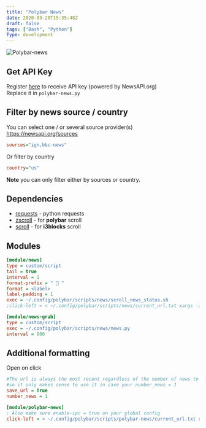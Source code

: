 ```yaml
---
title: "Polybar News"
date: 2020-03-20T15:35:48Z
draft: false
tags: ["Bash", "Python"]
Type: development
---
```


![Polybar-news](/projects/polybar-news.gif?raw=true "Polybar-news")

## Get API Key

Register [here](https://newsapi.org/) to receive API key (powered by NewsAPI.org)  
Replace it in `polybar-news.py`

## Filter by news source / country

You can select one / or several source provider(s) https://newsapi.org/sources

```ini
sources="ign,bbc-news"
```

Or filter by country

```ini
country="us"
```

**Note** you can only filter either by sources or country.

## Dependencies

- [requests](https://pypi.org/project/requests/) - python requests
- [zscroll](https://github.com/noctuid/zscroll#installation) - for **polybar** scroll
- [scroll](https://github.com/Anachron/i3blocks#scroll) - for **i3blocks** scroll

## Modules

```ini
[module/news]
type = custom/script
tail = true
interval = 1
format-prefix = "  "
format = <label>
label-padding = 1
exec = ~/.config/polybar/scripts/news/scroll_news_status.sh
;click-left = < ~/.config/polybar/scripts/news/current_url.txt xargs -I % xdg-open %

[module/news-grab]
type = custom/script
exec = ~/.config/polybar/scripts/news/news.py
interval = 900
```

## Additional formatting

Open on click

```ini
#The url is always the most recent regardless of the number of news to be shown,
#so it only makes sense to use it in case your number_news = 1
save_url = True
number_news = 1
```

```ini
[module/polybar-news]
; Also make sure enable-ipc = true on your global config
click-left = < ~/.config/polybar/scripts/polybar-news/current_url.txt xargs -I % xdg-open %
```